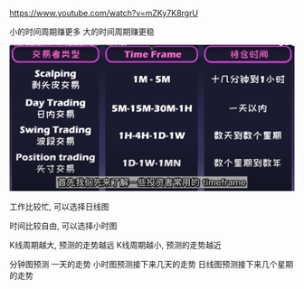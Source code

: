 https://www.youtube.com/watch?v=mZKy7K8rgrU



小的时间周期赚更多
大的时间周期赚更稳

![](../assets/Pasted%20image%2020240430002103.png)


工作比较忙, 可以选择日线图

时间比较自由, 可以选择小时图

K线周期越大, 预测的走势越远
K线周期越小, 预测的走势越近


分钟图预测 一天的走势
小时图预测接下来几天的走势
日线图预测接下来几个星期的走势


